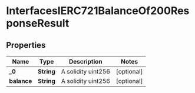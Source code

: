 

# InterfacesIERC721BalanceOf200ResponseResult


## Properties

| Name | Type | Description | Notes |
|------------ | ------------- | ------------- | -------------|
|**_0** | **String** | A solidity uint256 |  [optional] |
|**balance** | **String** | A solidity uint256 |  [optional] |



